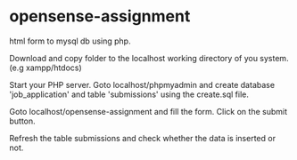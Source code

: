 # opensense-assignment
html form to mysql db using php.

Download and copy folder to the localhost working directory of you system. (e.g xampp/htdocs)

Start your PHP server.
Goto localhost/phpmyadmin and create database 'job_application' and table 'submissions' using the create.sql file.

Goto localhost/opensense-assignment and fill the form. Click on the submit button.

Refresh the table submissions and check whether the data is inserted or not.
